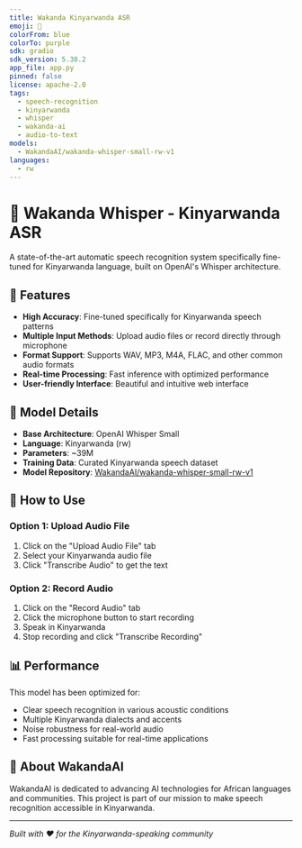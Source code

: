 ```yaml
---
title: Wakanda Kinyarwanda ASR
emoji: 🎤
colorFrom: blue
colorTo: purple
sdk: gradio
sdk_version: 5.38.2
app_file: app.py
pinned: false
license: apache-2.0
tags:
  - speech-recognition
  - kinyarwanda
  - whisper
  - wakanda-ai
  - audio-to-text
models:
  - WakandaAI/wakanda-whisper-small-rw-v1
languages:
  - rw
---
```


# 🎤 Wakanda Whisper - Kinyarwanda ASR

A state-of-the-art automatic speech recognition system specifically fine-tuned for Kinyarwanda language, built on OpenAI's Whisper architecture.

## 🌟 Features

- **High Accuracy**: Fine-tuned specifically for Kinyarwanda speech patterns
- **Multiple Input Methods**: Upload audio files or record directly through microphone
- **Format Support**: Supports WAV, MP3, M4A, FLAC, and other common audio formats
- **Real-time Processing**: Fast inference with optimized performance
- **User-friendly Interface**: Beautiful and intuitive web interface

## 🚀 Model Details

- **Base Architecture**: OpenAI Whisper Small
- **Language**: Kinyarwanda (rw)
- **Parameters**: ~39M
- **Training Data**: Curated Kinyarwanda speech dataset
- **Model Repository**: [WakandaAI/wakanda-whisper-small-rw-v1](https://huggingface.co/WakandaAI/wakanda-whisper-small-rw-v1)

## 🎯 How to Use

### Option 1: Upload Audio File
1. Click on the "Upload Audio File" tab
2. Select your Kinyarwanda audio file
3. Click "Transcribe Audio" to get the text

### Option 2: Record Audio
1. Click on the "Record Audio" tab
2. Click the microphone button to start recording
3. Speak in Kinyarwanda
4. Stop recording and click "Transcribe Recording"

## 📊 Performance

This model has been optimized for:
- Clear speech recognition in various acoustic conditions
- Multiple Kinyarwanda dialects and accents
- Noise robustness for real-world audio
- Fast processing suitable for real-time applications

## 🤝 About WakandaAI

WakandaAI is dedicated to advancing AI technologies for African languages and communities. This project is part of our mission to make speech recognition accessible in Kinyarwanda.

---

*Built with ❤️ for the Kinyarwanda-speaking community*
